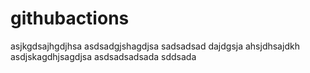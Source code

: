 # githubactions
asjkgdsajhgdjhsa
asdsadgjshagdjsa
sadsadsad
dajdgsja
ahsjdhsajdkh
asdjskagdhjsagdjsa
asdsadsadsada
sddsada

